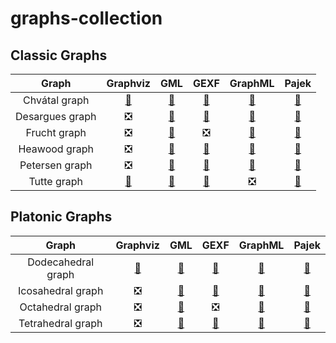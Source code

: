 # graphs-collection

## Classic Graphs

| Graph           | Graphviz                                            | GML                                                    | GEXF                                                     | GraphML                                                        | Pajek                                                  |
|:---------------:|:---------------------------------------------------:|:------------------------------------------------------:|:--------------------------------------------------------:|:--------------------------------------------------------------:|:------------------------------------------------------:| 
| Chvátal graph   | [:floppy_disk:](src/Classic/Chvatal/chvatal.gv)     | [:floppy_disk:](src/Classic/Chvatal/chvatal.gml)       | [:floppy_disk:](src/Classic/Chvatal/chvatal.gexf)        | [:floppy_disk:](src/Classic/Chvatal/chvatal.graphml)           | [:floppy_disk:](src/Classic/Chvatal/chvatal.net)       |
| Desargues graph | :negative_squared_cross_mark:                       | [:floppy_disk:](src/Classic/Desargues/desargues.gml)   | [:floppy_disk:](src/Classic/Desargues/desargues.gexf)    | [:floppy_disk:](src/Classic/Desargues/desargues.graphml)       | [:floppy_disk:](src/Classic/Desargues/desargues.net)   |
| Frucht graph    | :negative_squared_cross_mark:                       | [:floppy_disk:](src/Classic/Frucht/frucht.gml)         | :negative_squared_cross_mark:                            | [:floppy_disk:](src/Classic/Frucht/frucht.graphml)             | [:floppy_disk:](src/Classic/Frucht/frucht.net)         |
| Heawood graph   | :negative_squared_cross_mark:                       | [:floppy_disk:](src/Classic/Heawood/heawood.gml)       | [:floppy_disk:](src/Classic/Heawood/heawood.gexf)        | [:floppy_disk:](src/Classic/Heawood/heawood.graphml)           | [:floppy_disk:](src/Classic/Heawood/heawood.net)       |
| Petersen graph  | :negative_squared_cross_mark:                       | [:floppy_disk:](src/Classic/Petersen/petersen.gml)     | [:floppy_disk:](src/Classic/Petersen/petersen.gexf)      | [:floppy_disk:](src/Classic/Petersen/petersen.graphml)         | [:floppy_disk:](src/Classic/Petersen/petersen.net)     |
| Tutte graph     | [:floppy_disk:](src/Classic/Tutte/tutte.gv)         | [:floppy_disk:](src/Classic/Tutte/tutte.gml)           | [:floppy_disk:](src/Classic/Tutte/tutte.gexf)            | :negative_squared_cross_mark:                                  | [:floppy_disk:](src/Classic/Tutte/tutte.net)           |

## Platonic Graphs

| Graph               | Graphviz                                                       | GML                                                              | GEXF                                                               | GraphML                                                                   | Pajek                                                            |
|:-------------------:|:--------------------------------------------------------------:|:----------------------------------------------------------------:|:------------------------------------------------------------------:|:-------------------------------------------------------------------------:|:----------------------------------------------------------------:| 
| Dodecahedral graph  | [:floppy_disk:](src/Platonic/Dodecahedral/dodecahedral.gv)     | [:floppy_disk:](src/Platonic/Dodecahedral/dodecahedral.gml)      | [:floppy_disk:](src/Platonic/Dodecahedral/dodecahedral.gexf)       | [:floppy_disk:](src/Platonic/Dodecahedral/dodecahedral.graphml)           | [:floppy_disk:](src/Platonic/Dodecahedral/dodecahedral.net)      |
| Icosahedral graph   | :negative_squared_cross_mark:                                  | [:floppy_disk:](src/Platonic/Icosahedral/icosahedral.gml)        | [:floppy_disk:](src/Platonic/Icosahedral/icosahedral.gexf)         | [:floppy_disk:](src/Platonic/Icosahedral/icosahedral.graphml)             | [:floppy_disk:](src/Platonic/Icosahedral/icosahedral.net)        |
| Octahedral graph    | :negative_squared_cross_mark:                                  | [:floppy_disk:](src/Platonic/Octahedral/octahedral.gml)          | :negative_squared_cross_mark:                                      | [:floppy_disk:](src/Platonic/Octahedral/octahedral.graphml)               | [:floppy_disk:](src/Platonic/Octahedral/octahedral.net)          |
| Tetrahedral graph   | :negative_squared_cross_mark:                                  | [:floppy_disk:](src/Platonic/Tetrahedral/tetrahedral.gml)        | [:floppy_disk:](src/Platonic/Tetrahedral/tetrahedral.gexf)         | [:floppy_disk:](src/Platonic/Tetrahedral/tetrahedral.graphml)             | [:floppy_disk:](src/Platonic/Tetrahedral/tetrahedral.net)        |

